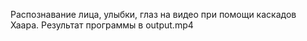Распознавание лица, улыбки, глаз на видео при помощи каскадов Хаара.
Результат программы в output.mp4</br>
